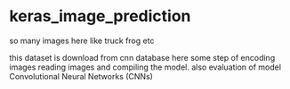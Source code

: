 # keras_image_prediction
so many images here like truck frog etc 

this dataset is download from cnn database 
here some step of encoding images reading images and compiling the model.
also evaluation of model
Convolutional Neural Networks (CNNs)
